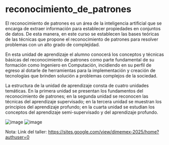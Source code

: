 # reconocimiento_de_patrones

El reconocimiento de patrones es un área de la inteligencia artificial que se encarga de extraer información para establecer propiedades en conjuntos de datos. 
De esta manera, en este curso se establecen las bases teóricas de las técnicas que propone el reconocimiento de patrones para resolver problemas con un alto grado de complejidad. 

En esta unidad de aprendizaje el alumno conocerá los conceptos y técnicas básicas del reconocimiento de patrones como parte fundamental de su formación como Ingeniero en Computación, incidiendo en su perfil de egreso al dotarle de herramientas para la implementación y creación de tecnologías que brinden solución a problemas complejos de la sociedad. 

La estructura de la unidad de aprendizaje consta de cuatro unidades temáticas. En la primera unidad se presentan los fundamentos del reconocimiento de patrones; en la segunda unidad se reconocen las técnicas del aprendizaje supervisado; en la tercera unidad se muestran los principios del aprendizaje profundo; en la cuarta unidad se estudian los conceptos del aprendizaje semi-supervisado y del aprendizaje profundo. 

![image](https://github.com/user-attachments/assets/bb05a2b9-812f-4c5b-89c9-d41834e34fe3)
![image](https://github.com/user-attachments/assets/d6fd3b1c-3200-4dc3-9b65-1acfc9069d03)

Nota: Link del taller: https://sites.google.com/view/dimemex-2025/home?authuser=0
